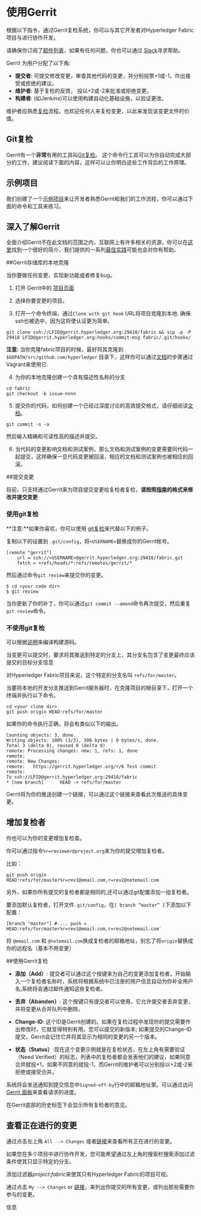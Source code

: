 # 使用Gerrit
根据以下指令，通过Gerrit复检系统，你可以与其它开发者对Hyperledger Fabric项目与进行协作开发。

请确保你订阅了[邮件列表](http://lists.hyperledger.org/mailman/listinfo/hyperledger-fabric)，如果有任何问题，你也可以通过 [Slack](https://hyperledgerproject.slack.com/)寻求帮助。

Gerrit 为用户分配了以下角:

* **提交者**: 可提交修改变更，审查其他代码的变更，并分别投票+1或-1，作出接受或拒绝的建议。
* **维护者**: 基于复检的反馈， 投以+2或-2来批准或拒绝变更。
* **构建者**: (如Jenkins)可以使用构建自动化基础设施，以验证更改。

维护者应熟悉[复检](reviewing.md)流程。也欢迎任何人来复检变更，以此来发现该变更文件的价值。

## Git复检

Gerrit有一个**非常**有用的工具叫[Git复检](https://www.mediawiki.org/wiki/Gerrit/git-review)。
这个命令行工具可以为你自动完成大部分的工作，建议阅读下面的内容，这样可以让你明白这些工作背后的工作原理。


## 示例项目

我们创建了一个[示例项目](https://gerrit.hyperledger.org/r/#/admin/projects/lf-sandbox)来让开发者熟悉Gerrit和我们的工作流程，你可以通过下面的命令和工具来练习。

## 深入了解Gerrit

全面介绍Gerrit不在此文档的范围之内，互联网上有许多相关的资源，你可以在[这里](https://www.mediawiki.org/wiki/Gerrit/Tutorial)找到一个很好的简介，我们提供的一系列[最佳实践](best-practices.md)可能也会对你有帮助。

##Gerrit存储库的本地克隆

当你要做任何变更，实现新功能或者修复bug。

1. 打开 Gerrit中的 [项目页面](https://gerrit.hyperledger.org/r/#/admin/projects/)

2. 选择你要变更的项目。

3. 打开一个命令终端，通过`Clone with git hook` URL将项目克隆到本地. 确保ssh也被选中，因为这将使认证更为简单。
```
git clone ssh://LFID@gerrit.hyperledger.org:29418/fabric && scp -p -P 29418 LFID@gerrit.hyperledger.org:hooks/commit-msg fabric/.git/hooks/
```

**注意:** 当你克隆fabric项目的时候，最好将其克隆到`$GOPATH/src/github.com/hyperledger` 目录下，这样你可以通过[文档](../dev-setup/devenv.md)的步骤通过Vagrant来使用它.

4. 为你的本地克隆创建一个具有描述性名称的分支

```
cd fabric
git checkout -b issue-nnnn
```

5. 提交你的代码，如何创建一个已经过深度讨论的高效提交格式，请仔细阅读[文档](changes.md)。
```
git commit -s -a
```
然后输入精确和可读性高的描述并提交。

6. 当代码的变更影响文档和测试案例，那么文档和测试案例的变更需要同代码一起提交，这样确保一旦代码变更被回滚，相应的文档和测试案例也被相应的回滚。

##提交变更

目前，只支持通过Gerrit来为项目提交变更给复检者复检，**请按照[指南](changes.md)的格式来修改并提交变更**

### 使用git复检

**注意:**如果你喜欢，你可以使用 [git复检](#Git复检)来代替以下的例子。

复制以下的设置到 `.git/config`，将`<USERNAME>`替换成你的Gerrit帐号。

```
[remote "gerrit"]
    url = ssh://<USERNAME>@gerrit.hyperledger.org:29418/fabric.git
    fetch = +refs/heads/*:refs/remotes/gerrit/*
```

然后通过命令`git review`来提交你的变更。

```
$ cd <your code dir>
$ git review
```
当你更新了你的补丁，你可以通过`git commit --amend`命令再次提交，然后重复 `git review`命令。


### 不使用git复检

 可以根据[说明](../dev-setup/build.md)来编译构建源码。

当变更可以提交时，要求将其推送到特定的分支上，其分支名包含了变更最终应该提交的目标分支信息

 对Hyperledger Fabric项目来说，这个特定的分支名叫 `refs/for/master`。

当要将本地的开发分支推送到Gerrit服务器时，在克隆项目的根目录下，打开一个终端并执行以下命令。

```
cd <your clone dir>
git push origin HEAD:refs/for/master
```
如果你的命令执行正确，将会有类似以下的输出。

```
Counting objects: 3, done.
Writing objects: 100% (3/3), 306 bytes | 0 bytes/s, done.
Total 3 (delta 0), reused 0 (delta 0)
remote: Processing changes: new: 1, refs: 1, done
remote:
remote: New Changes:
remote:   https://gerrit.hyperledger.org/r/6 Test commit
remote:
To ssh://LFID@gerrit.hyperledger.org:29418/fabric
* [new branch]      HEAD -> refs/for/master
```
Gerrit将为你的推送创建一个链接，可以通过这个链接来查看此次推送的具体变更。

## 增加复检者

你也可以为你的变更增加复检查。

你可以通过指令`%r=reviewer@project.org`来为你的提交增加复检者。  

比如：

```
git push origin HEAD:refs/for/master%r=rev1@email.com,r=rev2@notemail.com
```

另外，如果你所有提交的复检者都是相同的,还可以通过git配置添加一组复检者。

要添加默认复检者，打开文件`.git/config`，在`[ branch “master” ]`下添加以下配置：

```
[branch "master"] #.... push =
HEAD:refs/for/master%r=rev1@email.com,r=rev2@notemail.com`
```

将 `@email.com` 和 `@notemail.com`换成复检者的邮箱地址，别忘了将`origin`替换成你的远程名（基本不用变更）

##使用Gerrit复检

* **添加（Add）**: 提交者可以通过这个按键来为自己的变更添加复检者，开始输入一个复检者名称时，系统将根据系统中已注册的用户信息自动为你补全用户名,系统将会通过邮件通知这些复检者。

* **丢弃（Abandon）**: 这个按键只有提交者可以使用，它允许提交者丢弃变更，并将变更从合并队列中删除。

* **Change-ID**: 这个ID是Gerrit创建的。如果在复检过程中发现你的提交需要作出修改时，它就变得特别有用。您可以提交的新版本; 如果提交的Change-ID提交，Gerrit会记住它并将其显示为相同的变更的另一个版本。

* **状态（Status）**:现在这个变更示例就是在复检状态，在左上角有需要验证（Need Verified）的标志，列表中的复检者都会发表他们的建议，如果同意合并就投+1，如果不同意的就投-1，而Gerrit的维护者可以分别投以+2或-2来拒绝或接受合并。

系统将会发送通知到提交信息中`Signed-off-by`行中的邮箱地址里。可以通过访问[Gerrit 面板](https://gerrit.hyperledger.org/r/#/dashboard/self)来查看请求的进度。

在Gerrit底部的历史标签下会显示所有复检者的意见。

## 查看正在进行的变更

通过点击左上角 `All --> Changes` 或者[链接](https://gerrit.hyperledger.org/r/#/q/project:fabric)来查看所有正在进行的变更。

如果您在多个项目中进行协作开发，您可能希望通过左上角的搜索栏搜索添加过滤条件使其只显示特定的分支。

添加过滤器*project:fabric*来使其只有Hyperledger Fabric的项目可视。

通过点击 `My --> Changes` or [链接](https://gerrit.hyperledger.org/r/#/dashboard/self)，来列出你提交的所有变更，或列出那些需要你参与的变更。

信息